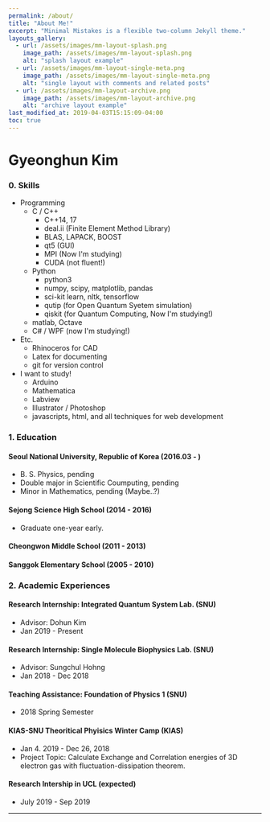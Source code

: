 ```yaml
---
permalink: /about/
title: "About Me!"
excerpt: "Minimal Mistakes is a flexible two-column Jekyll theme."
layouts_gallery:
  - url: /assets/images/mm-layout-splash.png
    image_path: /assets/images/mm-layout-splash.png
    alt: "splash layout example"
  - url: /assets/images/mm-layout-single-meta.png
    image_path: /assets/images/mm-layout-single-meta.png
    alt: "single layout with comments and related posts"
  - url: /assets/images/mm-layout-archive.png
    image_path: /assets/images/mm-layout-archive.png
    alt: "archive layout example"
last_modified_at: 2019-04-03T15:15:09-04:00
toc: true
---
```

Gyeonghun Kim
=
### 0. Skills
* Programming
  * C / C++
    * C++14, 17
    * deal.ii (Finite Element Method Library)
    * BLAS, LAPACK, BOOST
    * qt5 (GUI)
    * MPI (Now I'm studying)
    * CUDA (not fluent!)
  * Python
    * python3
    * numpy, scipy, matplotlib, pandas
    * sci-kit learn, nltk, tensorflow
    * qutip (for Open Quantum Syetem simulation)
    * qiskit (for Quantum Computing, Now I'm studying!)
  * matlab, Octave
  * C# / WPF (now I'm studying!)
* Etc.
  * Rhinoceros for CAD
  * Latex for documenting
  * git for version control
* I want to study!
  * Arduino
  * Mathematica 
  * Labview
  * Illustrator / Photoshop
  * javascripts, html, and all techniques for web development

### 1. Education
#### Seoul National University, Republic of Korea (2016.03 - )
* B. S. Physics, pending  
* Double major in Scientific Coumputing, pending  
* Minor in Mathematics, pending  (Maybe..?)

#### Sejong Science High School  (2014 - 2016)
* Graduate one-year early. 

#### Cheongwon Middle School (2011 - 2013)
#### Sanggok Elementary School (2005 - 2010)

### 2. Academic Experiences
#### Research Internship: Integrated Quantum System Lab. (SNU)
* Advisor: Dohun Kim
* Jan 2019 - Present

#### Research Internship: Single Molecule Biophysics Lab. (SNU)
* Advisor: Sungchul Hohng
* Jan 2018 - Dec 2018

#### Teaching Assistance: Foundation of Physics 1 (SNU)
* 2018 Spring Semester

#### KIAS-SNU Theoritical Phyisics Winter Camp (KIAS)
* Jan 4. 2019 - Dec 26, 2018
* Project Topic: Calculate Exchange and Correlation energies of 3D electron gas with fluctuation-dissipation theorem.

#### Research Intership in UCL (expected)
* July 2019 - Sep 2019 



---